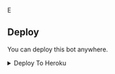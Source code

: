 E</details>

## Deploy
You can deploy this bot anywhere.


<details><summary>Deploy To Heroku</summary>
<br>
<p>
<a href="https://heroku.com/deploy?template=https://github.com/Rippo123/FilmXProBot">
  <img src="https://www.herokucdn.com/deploy/button.svg" alt="Deploy">
</a>
</p></details>
